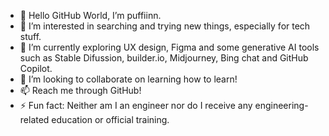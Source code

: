 - 👋 Hello GitHub World, I’m puffiinn.
- 👀 I’m interested in searching and trying new things, especially for tech stuff.
- 🌱 I’m currently exploring UX design, Figma and some generative AI tools such as Stable Difussion, builder.io, Midjourney, Bing chat and GitHub Copilot.
- 💞️ I’m looking to collaborate on learning how to learn!
- 📫 Reach me through GitHub!
- ⚡ Fun fact: Neither am I an engineer nor do I receive any engineering-related education or official training.

<!---
puffiinn/puffiinn is a ✨ special ✨ repository because its `README.md` (this file) appears on your GitHub profile.
You can click the Preview link to take a look at your changes.
--->
